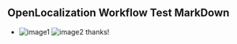 ## OpenLocalization Workflow Test MarkDown
* ![image1](.\c0d91a73-512d-40b4-a8f7-dc2772995907.png)   ![image2](.\777b8c18-b133-4320-a846-9d8f3fee33af.png) 
thanks!